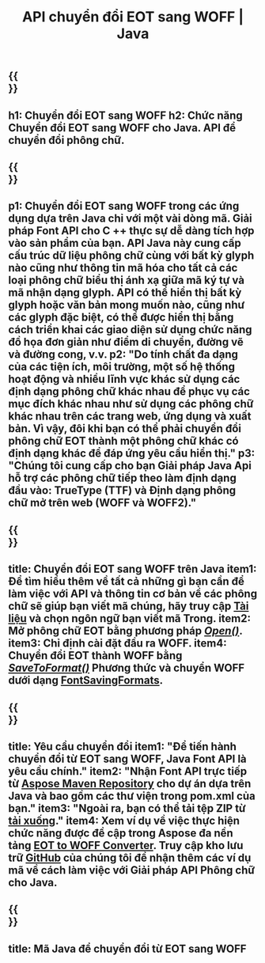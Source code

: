 ﻿---
translation: true
template: /_templates/conversion-child-java.md
title: API chuyển đổi EOT sang WOFF | Java
description: Chuyển đổi EOT sang WOFF bằng Java API trên Windows và Linux. Tích hợp chức năng chuyển đổi phông chữ EOT sang WOFF gốc này vào giải pháp của riêng bạn.
keywords: eot to woff java api, eot2woff java solution, eot to woff java
url: /java/conversion/eot-to-woff/
family: font
platformtag: java
feature: conversion
informat: EOT
outformat: WOFF
faq: faqchild
otherformats: TTF WOFF2
---


{{<section banner>}}
---
h1: Chuyển đổi EOT sang WOFF
h2: Chức năng Chuyển đổi EOT sang WOFF cho Java. API để chuyển đổi phông chữ.
---

{{<section overview>}}
---
p1: Chuyển đổi EOT sang WOFF trong các ứng dụng dựa trên Java chỉ với một vài dòng mã. Giải pháp Font API cho С ++ thực sự dễ dàng tích hợp vào sản phẩm của bạn. API Java này cung cấp cấu trúc dữ liệu phông chữ cùng với bất kỳ glyph nào cũng như thông tin mã hóa cho tất cả các loại phông chữ biểu thị ánh xạ giữa mã ký tự và mã nhận dạng glyph. API có thể hiển thị bất kỳ glyph hoặc văn bản mong muốn nào, cũng như các glyph đặc biệt, có thể được hiển thị bằng cách triển khai các giao diện sử dụng chức năng đồ họa đơn giản như điểm di chuyển, đường vẽ và đường cong, v.v.
p2: "Do tính chất đa dạng của các tiện ích, môi trường, một số hệ thống hoạt động và nhiều lĩnh vực khác sử dụng các định dạng phông chữ khác nhau để phục vụ các mục đích khác nhau như sử dụng các phông chữ khác nhau trên các trang web, ứng dụng và xuất bản. Vì vậy, đôi khi bạn có thể phải chuyển đổi phông chữ EOT thành một phông chữ khác có định dạng khác để đáp ứng yêu cầu hiển thị."
p3: "Chúng tôi cung cấp cho bạn Giải pháp Java Api hỗ trợ các phông chữ tiếp theo làm định dạng đầu vào: TrueType (TTF) và Định dạng phông chữ mở trên web (WOFF và WOFF2)."
---

{{<section feature1>}}
---
title: Chuyển đổi EOT sang WOFF trên Java
item1: Để tìm hiểu thêm về tất cả những gì bạn cần để làm việc với API và thông tin cơ bản về các phông chữ sẽ giúp bạn viết mã chúng, hãy truy cập [Tài liệu](https://docs.aspose.com/font/) và chọn ngôn ngữ bạn viết mã Trong.
item2: Mở phông chữ EOT bằng phương pháp   [*Open()*](https://reference.aspose.com/font/java/com.aspose.font/Font#open-com.aspose.font.FontDefinition-).
item3: Chỉ định cài đặt đầu ra WOFF.
item4: Chuyển đổi EOT thành WOFF bằng  [*SaveToFormat()*](https://reference.aspose.com/font/java/com.aspose.font/Font#saveToFormat-java.io.OutputStream-com.aspose.font.FontSavingFormats-) Phương thức và chuyển WOFF dưới dạng [FontSavingFormats](https://reference.aspose.com/font/java/com.aspose.font/FontSavingFormats).
---

{{<section feature2>}}
---
title: Yêu cầu chuyển đổi
item1: "Để tiến hành chuyển đổi từ EOT sang WOFF, Java Font API là yêu cầu chính."
item2: "Nhận Font API trực tiếp từ [Aspose Maven Repository](https://repository.aspose.com/font/) cho dự án dựa trên Java và bao gồm các thư viện trong pom.xml của bạn."
item3: "Ngoài ra, bạn có thể tải tệp ZIP từ [tải xuống](https://releases.aspose.com/font/java/)."
item4: Xem ví dụ về việc thực hiện chức năng được đề cập trong Aspose đa nền tảng [EOT to WOFF Converter](https://products.aspose.app/font/conversion/eot-to-woff). Truy cập kho lưu trữ [GitHub](https://github.com/aspose-font/Aspose.Font-Documentation/tree/master/java-examples) của chúng tôi để nhận thêm các ví dụ mã về cách làm việc với Giải pháp API Phông chữ cho Java.
---

{{<section codeexample>}}
---
title: Mã Java để chuyển đổi từ EOT sang WOFF
---
